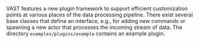 VAST features a new plugin framework to support efficient customization points
at various places of the data processing pipeline. There exist several base
classes that define an interface, e.g., for adding new commands or spawning a
new actor that processes the incoming stream of data. The directory
`examples/plugins/example` contains an example plugin.
